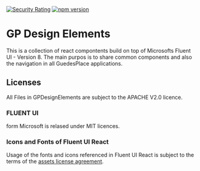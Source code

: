 [![Security Rating](https://sonarcloud.io/api/project_badges/measure?project=GuedesPlace_GPDesignElements&metric=security_rating)](https://sonarcloud.io/summary/new_code?id=GuedesPlace_GPDesignElements)
[![npm version](https://img.shields.io/npm/v/@guedesplace/designelements?style=flat-square)](https://www.npmjs.com/package/@guedesplace/designelements)
# GP Design Elements
This is a collection of react compontents build on top of Microsofts Fluent UI - Version 8. The main purpos is to share common components and also the navigation in all GuedesPlace applications.


## Licenses
All Files in GPDesignElements are subject to the APACHE V2.0 licence.

### FLUENT UI 
form Microsoft is relased under MIT licences.

### Icons and Fonts of Fluent UI React
Usage of the fonts and icons referenced in Fluent UI React is subject to the terms of the [assets license agreement](https://aka.ms/fluentui-assets-license).
